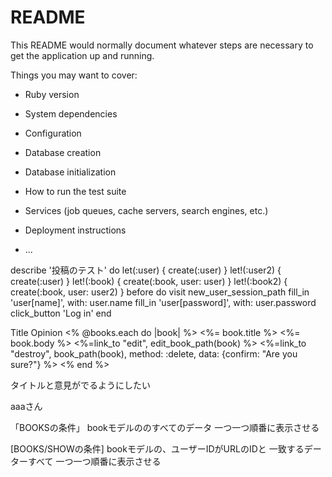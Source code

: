# README

This README would normally document whatever steps are necessary to get the
application up and running.

Things you may want to cover:

* Ruby version

* System dependencies

* Configuration

* Database creation

* Database initialization

* How to run the test suite

* Services (job queues, cache servers, search engines, etc.)

* Deployment instructions

* ...

describe '投稿のテスト' do
  let(:user) { create(:user) }
  let!(:user2) { create(:user) }
  let!(:book) { create(:book, user: user) }
  let!(:book2) { create(:book, user: user2) }
  before do
    visit new_user_session_path
    fill_in 'user[name]', with: user.name
    fill_in 'user[password]', with: user.password
    click_button 'Log in'
  end


















<thead>
    <tr> 
      <th></th>
      <th>Title</th>
      <th>Opinion</th>
      <th colspan="3"></th>
    </tr>
  </thead>

  <tbody>
  <% @books.each do |book| %>
  <tr>
  <td><%= book.title %></td>
  <td><%= book.body %></td>
  <td><%=link_to "edit", edit_book_path(book) %></td>
  <td><%=link_to "destroy", book_path(book), method: :delete, data: {confirm: "Are you sure?"} %>
  </td>
  </tr>
  <% end %>
  </tbody>
</table>


タイトルと意見がでるようにしたい


aaaさん

「BOOKSの条件」
bookモデルののすべてのデータ
一つ一つ順番に表示させる

[BOOKS/SHOWの条件]
bookモデルの、ユーザーIDがURLのIDと
一致するデーターすべて
一つ一つ順番に表示させる
